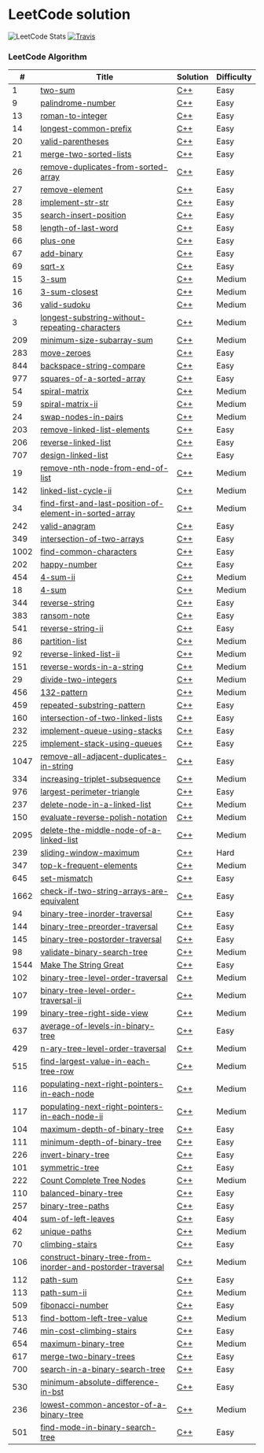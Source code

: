 LeetCode solution 
========
![LeetCode Stats](https://leetcard.jacoblin.cool/ming0352?theme=light&font=Rambla)
[![Travis](https://img.shields.io/badge/language-C++-green.svg)]()
### LeetCode Algorithm
| #    | Title                                                                                                                                            | Solution                                                                               | Difficulty |
| ---- | ------------------------------------------------------------------------------------------------------------------------------------------------ | -------------------------------------------------------------------------------------- | ---------- |
| 1    | [two-sum](https://leetcode.com/problems/two-sum/)                                                                                                | [C++](./algorithms/cpp/1.two-sum.cpp)                                                  | Easy       |
| 9    | [palindrome-number](https://leetcode.com/problems/palindrome-number/)                                                                            | [C++](./algorithms/cpp/9.palindrome-number.cpp)                                        | Easy       |
| 13   | [roman-to-integer](https://leetcode.com/problems/roman-to-integer/)                                                                              | [C++](./algorithms/cpp/13.roman-to-integer.cpp)                                        | Easy       |
| 14   | [longest-common-prefix](https://leetcode.com/problems/longest-common-prefix/)                                                                    | [C++](./algorithms/cpp/14.longest-common-prefix.cpp)                                   | Easy       |
| 20   | [valid-parentheses](https://leetcode.com/problems/valid-parentheses/)                                                                            | [C++](./algorithms/cpp/20.valid-parentheses.cpp)                                       | Easy       |
| 21   | [merge-two-sorted-lists](https://leetcode.com/problems/merge-two-sorted-lists/)                                                                  | [C++](./algorithms/cpp/21.merge-two-sorted-lists.cpp)                                  | Easy       |
| 26   | [remove-duplicates-from-sorted-array](https://leetcode.com/problems/remove-duplicates-from-sorted-array/)                                        | [C++](./algorithms/cpp/26.remove-duplicates-from-sorted-array.cpp)                     | Easy       |
| 27   | [remove-element](https://leetcode.com/problems/remove-element/)                                                                                  | [C++](./algorithms/cpp/27.remove-element.cpp)                                          | Easy       |
| 28   | [implement-str-str](https://leetcode.com/problems/implement-strstr/)                                                                             | [C++](./algorithms/cpp/28.implement-str-str.cpp)                                       | Easy       |
| 35   | [search-insert-position](https://leetcode.com/problems/search-insert-position/)                                                                  | [C++](./algorithms/cpp/35.search-insert-position.cpp)                                  | Easy       |
| 58   | [length-of-last-word](https://leetcode.com/problems/length-of-last-word/)                                                                        | [C++](./algorithms/cpp/58.length-of-last-word.cpp)                                     | Easy       |
| 66   | [plus-one](https://leetcode.com/problems/plus-one/)                                                                                              | [C++](./algorithms/cpp/66.plus-one.cpp)                                                | Easy       |
| 67   | [add-binary](https://leetcode.com/problems/add-binary/)                                                                                          | [C++](./algorithms/cpp/67.add-binary.cpp)                                              | Easy       |
| 69   | [sqrt-x](https://leetcode.com/problems/sqrtx/)                                                                                                   | [C++](./algorithms/cpp/69.sqrt-x.cpp)                                                  | Easy       |
| 15   | [3-sum](https://leetcode.com/problems/3sum/)                                                                                                     | [C++](./algorithms/cpp/15.3-sum.cpp)                                                   | Medium     |
| 16   | [3-sum-closest](https://leetcode.com/problems/3sum-closest/)                                                                                     | [C++](./algorithms/cpp/16.3-sum-closest.cpp)                                           | Medium     |
| 36   | [valid-sudoku](https://leetcode.com/problems/valid-sudoku/)                                                                                      | [C++](./algorithms/cpp/36.valid-sudoku.cpp)                                            | Medium     |
| 3    | [longest-substring-without-repeating-characters](https://leetcode.com/problems/longest-substring-without-repeating-characters/)                  | [C++](./algorithms/cpp/3.longest-substring-without-repeating-characters.cpp)           | Medium     |
| 209  | [minimum-size-subarray-sum](https://leetcode.com/problems/minimum-size-subarray-sum/)                                                            | [C++](./algorithms/cpp/209.minimum-size-subarray-sum.cpp)                              | Medium     |
| 283  | [move-zeroes](https://leetcode.com/problems/move-zeroes/)                                                                                        | [C++](./algorithms/cpp/283.move-zeroes.cpp)                                            | Easy       |
| 844  | [backspace-string-compare](https://leetcode.com/problems/backspace-string-compare/)                                                              | [C++](./algorithms/cpp/844.backspace-string-compare.cpp)                               | Easy       |
| 977  | [squares-of-a-sorted-array](https://leetcode.com/problems/squares-of-a-sorted-array/)                                                            | [C++](./algorithms/cpp/977.squares-of-a-sorted-array.cpp)                              | Easy       |
| 54   | [spiral-matrix](https://leetcode.com/problems/spiral-matrix/)                                                                                    | [C++](./algorithms/cpp/54.spiral-matrix.cpp)                                           | Medium     |
| 59   | [spiral-matrix-ii](https://leetcode.com/problems/spiral-matrix-ii/)                                                                              | [C++](./algorithms/cpp/59.spiral-matrix-ii.cpp)                                        | Medium     |
| 24   | [swap-nodes-in-pairs](https://leetcode.com/problems/swap-nodes-in-pairs/)                                                                        | [C++](./algorithms/cpp/24.swap-nodes-in-pairs.cpp)                                     | Medium     |
| 203  | [remove-linked-list-elements](https://leetcode.com/problems/remove-linked-list-elements/)                                                        | [C++](./algorithms/cpp/203.remove-linked-list-elements.cpp)                            | Easy       |
| 206  | [reverse-linked-list](https://leetcode.com/problems/reverse-linked-list/)                                                                        | [C++](./algorithms/cpp/206.reverse-linked-list.cpp)                                    | Easy       |
| 707  | [design-linked-list](https://leetcode.com/problems/design-linked-list/)                                                                          | [C++](./algorithms/cpp/707.design-linked-list.cpp)                                     | Easy       |
| 19   | [remove-nth-node-from-end-of-list](https://leetcode.com/problems/remove-nth-node-from-end-of-list/)                                              | [C++](./algorithms/cpp/19.remove-nth-node-from-end-of-list.cpp)                        | Medium     |
| 142  | [linked-list-cycle-ii](https://leetcode.com/problems/linked-list-cycle-ii/)                                                                      | [C++](./algorithms/cpp/142.linked-list-cycle-ii.cpp)                                   | Medium     |
| 34   | [find-first-and-last-position-of-element-in-sorted-array](https://leetcode.com/problems/find-first-and-last-position-of-element-in-sorted-array) | [C++](./algorithms/cpp/34.find-first-and-last-position-of-element-in-sorted-array.cpp) | Medium     |
| 242  | [valid-anagram](https://leetcode.com/problems/valid-anagram)                                                                                     | [C++](./algorithms/cpp/242.valid-anagram.cpp)                                          | Easy       |
| 349  | [intersection-of-two-arrays](https://leetcode.com/problems/intersection-of-two-arrays)                                                           | [C++](./algorithms/cpp/349.intersection-of-two-arrays.cpp)                             | Easy       |
| 1002 | [find-common-characters](https://leetcode.com/problems/find-common-characters)                                                                   | [C++](./algorithms/cpp/1002.find-common-characters.cpp)                                | Easy       |
| 202  | [happy-number](https://leetcode.com/problems/happy-number)                                                                                       | [C++](./algorithms/cpp/202.happy-number.cpp)                                           | Easy       |
| 454  | [4-sum-ii](https://leetcode.com/problems/4sum-ii)                                                                                                | [C++](./algorithms/cpp/454.4-sum-ii.cpp)                                               | Medium     |
| 18   | [4-sum](https://leetcode.com/problems/4sum)                                                                                                      | [C++](./algorithms/cpp/18.4-sum.cpp)                                                   | Medium     |
| 344  | [reverse-string](https://leetcode.com/problems/reverse-string)                                                                                   | [C++](./algorithms/cpp/344.reverse-string.cpp)                                         | Easy       |
| 383  | [ransom-note](https://leetcode.com/problems/ransom-note)                                                                                         | [C++](./algorithms/cpp/383.ransom-note.cpp)                                            | Easy       |
| 541  | [reverse-string-ii](https://leetcode.com/problems/reverse-string-ii)                                                                             | [C++](./algorithms/cpp/541.reverse-string-ii.cpp)                                      | Easy       |
| 86   | [partition-list](https://leetcode.com/problems/partition-list/)                                                                                  | [C++](./algorithms/cpp/86.partition-list.cpp)                                          | Medium     |
| 92   | [reverse-linked-list-ii](https://leetcode.com/problems/reverse-linked-list-ii)                                                                   | [C++](./algorithms/cpp/92.reverse-linked-list-ii.cpp)                                  | Medium     |
| 151  | [reverse-words-in-a-string](https://leetcode.com/problems/reverse-words-in-a-string)                                                             | [C++](./algorithms/cpp/151.reverse-words-in-a-string.cpp)                              | Medium     |
| 29   | [divide-two-integers](https://leetcode.com/problems/divide-two-integers/)                                                                        | [C++](./algorithms/cpp/29.divide-two-integers.cpp)                                     | Medium     |
| 456  | [132-pattern](https://leetcode.com/problems/132-pattern/)                                                                                        | [C++](./algorithms/cpp/456.132-pattern.cpp)                                            | Medium     |
| 459  | [repeated-substring-pattern](https://leetcode.com/problems/repeated-substring-pattern/)                                                          | [C++](./algorithms/cpp/459.repeated-substring-pattern.cpp)                             | Easy       |
| 160  | [intersection-of-two-linked-lists](https://leetcode.com/problems/intersection-of-two-linked-lists/)                                              | [C++](./algorithms/cpp/160.intersection-of-two-linked-lists.cpp)                       | Easy       |
| 232  | [implement-queue-using-stacks](https://leetcode.com/problems/implement-queue-using-stacks/)                                                      | [C++](./algorithms/cpp/232.implement-queue-using-stacks.cpp)                           | Easy       |
| 225  | [implement-stack-using-queues](https://leetcode.com/problems/implement-stack-using-queues/)                                                      | [C++](./algorithms/cpp/225.implement-stack-using-queues.cpp)                           | Easy       |
| 1047 | [remove-all-adjacent-duplicates-in-string](https://leetcode.com/problems/remove-all-adjacent-duplicates-in-string/)                              | [C++](./algorithms/cpp/1047.remove-all-adjacent-duplicates-in-string.cpp)              | Easy       |
| 334  | [increasing-triplet-subsequence](https://leetcode.com/problems/increasing-triplet-subsequence/)                                                  | [C++](./algorithms/cpp/334.increasing-triplet-subsequence.cpp)                         | Medium     |
| 976  | [largest-perimeter-triangle](https://leetcode.com/problems/largest-perimeter-triangle/)                                                          | [C++](./algorithms/cpp/976.largest-perimeter-triangle.cpp)                             | Easy       |
| 237  | [delete-node-in-a-linked-list](https://leetcode.com/problems/delete-node-in-a-linked-list/)                                                      | [C++](./algorithms/cpp/237.delete-node-in-a-linked-list.cpp)                           | Medium     |
| 150  | [evaluate-reverse-polish-notation](https://leetcode.com/problems/evaluate-reverse-polish-notation/)                                              | [C++](./algorithms/cpp/150.evaluate-reverse-polish-notation.cpp)                       | Medium     |
| 2095 | [delete-the-middle-node-of-a-linked-list](https://leetcode.com/problems/delete-the-middle-node-of-a-linked-list/)                                | [C++](./algorithms/cpp/2095.delete-the-middle-node-of-a-linked-list.cpp)               | Medium     |
| 239  | [sliding-window-maximum](https://leetcode.com/problems/sliding-window-maximum/)                                                                  | [C++](./algorithms/cpp/239.sliding-window-maximum.cpp)                                 | Hard       |
| 347  | [top-k-frequent-elements](https://leetcode.com/problems/top-k-frequent-elements/)                                                                | [C++](./algorithms/cpp/347.top-k-frequent-elements.cpp)                                | Medium     |
| 645  | [set-mismatch](https://leetcode.com/problems/set-mismatch/)                                                                                      | [C++](./algorithms/cpp/645.set-mismatch.cpp)                                           | Easy       |
| 1662 | [check-if-two-string-arrays-are-equivalent](https://leetcode.com/problems/check-if-two-string-arrays-are-equivalent)                             | [C++](./algorithms/cpp/1662.check-if-two-string-arrays-are-equivalent.cpp)             | Easy       |
| 94   | [binary-tree-inorder-traversal](https://leetcode.com/problems/binary-tree-inorder-traversal/)                                                    | [C++](./algorithms/cpp/94.binary-tree-inorder-traversal.cpp)                           | Easy       |
| 144  | [binary-tree-preorder-traversal](https://leetcode.com/problems/binary-tree-preorder-traversal/)                                                  | [C++](./algorithms/cpp/144.binary-tree-preorder-traversal.cpp)                         | Easy       |
| 145  | [binary-tree-postorder-traversal](https://leetcode.com/problems/binary-tree-postorder-traversal/)                                                | [C++](./algorithms/cpp/145.binary-tree-postorder-traversal.cpp)                        | Easy       |
| 98   | [validate-binary-search-tree](https://leetcode.com/problems/validate-binary-search-tree/)                                                        | [C++](./algorithms/cpp/98.validate-binary-search-tree.cpp)                             | Medium     |
| 1544 | [Make The String Great](https://leetcode.com/problems/make-the-string-great/)                                                                    | [C++](./algorithms/cpp/1544.make-the-string-great.cpp)                                 | Easy       |
| 102  | [binary-tree-level-order-traversal](https://leetcode.com/problems/binary-tree-level-order-traversal/)                                            | [C++](./algorithms/cpp/102.binary-tree-level-order-traversal.cpp)                      | Medium     |
| 107  | [binary-tree-level-order-traversal-ii](https://leetcode.com/problems/binary-tree-level-order-traversal-ii/)                                            | [C++](./algorithms/cpp/107.binary-tree-level-order-traversal-ii.cpp)                      | Medium     |
| 199  | [binary-tree-right-side-view](https://leetcode.com/problems/binary-tree-right-side-view/)                                            | [C++](./algorithms/cpp/199.binary-tree-right-side-view.cpp)                      | Medium     |
| 637  | [average-of-levels-in-binary-tree](https://leetcode.com/problems/average-of-levels-in-binary-tree/)                                            | [C++](./algorithms/cpp/637.average-of-levels-in-binary-tree.cpp)                      | Easy     |
| 429  | [n-ary-tree-level-order-traversal](https://leetcode.com/problems/n-ary-tree-level-order-traversal/)                                            | [C++](./algorithms/cpp/429.n-ary-tree-level-order-traversal.cpp)                      | Medium     |
| 515  | [find-largest-value-in-each-tree-row](https://leetcode.com/problems/find-largest-value-in-each-tree-row/)                                            | [C++](./algorithms/cpp/515.find-largest-value-in-each-tree-row.cpp)                      | Medium     |
| 116  | [populating-next-right-pointers-in-each-node](https://leetcode.com/problems/populating-next-right-pointers-in-each-node/)                                            | [C++](./algorithms/cpp/116.populating-next-right-pointers-in-each-node.cpp)                      | Medium     |
| 117  | [populating-next-right-pointers-in-each-node-ii](https://leetcode.com/problems/populating-next-right-pointers-in-each-node-ii/)                                            | [C++](./algorithms/cpp/117.populating-next-right-pointers-in-each-node-ii.cpp)                      | Medium     |\
| 104  | [maximum-depth-of-binary-tree](https://leetcode.com/problems/maximum-depth-of-binary-tree/)                                            | [C++](./algorithms/cpp/104.maximum-depth-of-binary-tree.cpp)                      | Easy     |
| 111  | [minimum-depth-of-binary-tree](https://leetcode.com/problems/minimum-depth-of-binary-tree/)                                            | [C++](./algorithms/cpp/111.minimum-depth-of-binary-tree.cpp)                      | Easy     |
| 226  | [invert-binary-tree](https://leetcode.com/problems/invert-binary-tree/)                                            | [C++](./algorithms/cpp/226.invert-binary-tree.cpp)                      | Easy     |
| 101  | [symmetric-tree](https://leetcode.com/problems/symmetric-tree/)                                            | [C++](./algorithms/cpp/101.symmetric-tree.cpp)                      | Easy     |
| 222  | [ Count Complete Tree Nodes](https://leetcode.com/problems/count-complete-tree-nodes/)                                            | [C++](./algorithms/cpp/222.count-complete-tree-nodes.cpp)                      | Medium     |
| 110  | [balanced-binary-tree](https://leetcode.com/problems/balanced-binary-tree/)                                            | [C++](./algorithms/cpp/110.balanced-binary-tree.cpp)                      | Easy     |
| 257  | [binary-tree-paths](https://leetcode.com/problems/binary-tree-paths/)                                            | [C++](./algorithms/cpp/257.binary-tree-paths.cpp)                      | Easy     |
| 404  | [sum-of-left-leaves](https://leetcode.com/problems/sum-of-left-leaves/)                                            | [C++](./algorithms/cpp/404.sum-of-left-leaves.cpp)                      | Easy     |
| 62  | [unique-paths](https://leetcode.com/problems/unique-paths/)                                            | [C++](./algorithms/cpp/62.unique-paths.cpp)                      | Medium     |
| 70  | [climbing-stairs](https://leetcode.com/problems/climbing-stairs/)                                            | [C++](./algorithms/cpp/70.climbing-stairs.cpp)                      | Easy     |
| 106  | [construct-binary-tree-from-inorder-and-postorder-traversal](https://leetcode.com/problems/construct-binary-tree-from-inorder-and-postorder-traversal/)                                            | [C++](./algorithms/cpp/106.construct-binary-tree-from-inorder-and-postorder-traversal.cpp)                      | Medium     |
| 112  | [path-sum](https://leetcode.com/problems/path-sum/)                                            | [C++](./algorithms/cpp/112.path-sum.cpp)                      | Easy     |
| 113  | [path-sum-ii](https://leetcode.com/problems/path-sum-ii/)                                            | [C++](./algorithms/cpp/113.path-sum-ii.cpp)                      | Medium     |
| 509  | [fibonacci-number](https://leetcode.com/problems/fibonacci-number/)                                            | [C++](./algorithms/cpp/509.fibonacci-number.cpp)                      | Easy     |
| 513  | [find-bottom-left-tree-value](https://leetcode.com/problems/find-bottom-left-tree-value/)                                            | [C++](./algorithms/cpp/513.find-bottom-left-tree-value.cpp)                      | Medium     |
| 746  | [min-cost-climbing-stairs](https://leetcode.com/problems/min-cost-climbing-stairs/)                                            | [C++](./algorithms/cpp/746.min-cost-climbing-stairs.cpp)                      | Easy     |
| 654  | [maximum-binary-tree](https://leetcode.com/problems/maximum-binary-tree/)                                            | [C++](./algorithms/cpp/654.maximum-binary-tree.cpp)                      | Medium     |
| 617  | [merge-two-binary-trees](https://leetcode.com/problems/merge-two-binary-trees/)                                            | [C++](./algorithms/cpp/617.merge-two-binary-trees.cpp)                      | Easy     |
| 700  | [search-in-a-binary-search-tree](https://leetcode.com/problems/search-in-a-binary-search-tree/)                                            | [C++](./algorithms/cpp/700.search-in-a-binary-search-tree.cpp)                      | Easy     |
| 530  | [minimum-absolute-difference-in-bst](https://leetcode.com/problems/minimum-absolute-difference-in-bst/)                                            | [C++](./algorithms/cpp/530.minimum-absolute-difference-in-bst.cpp)                      | Easy     |
| 236  | [lowest-common-ancestor-of-a-binary-tree](https://leetcode.com/problems/lowest-common-ancestor-of-a-binary-tree/)                                            | [C++](./algorithms/cpp/236.lowest-common-ancestor-of-a-binary-tree.cpp)                      | Medium     |
| 501  | [find-mode-in-binary-search-tree](https://leetcode.com/problems/find-mode-in-binary-search-tree/)                                            | [C++](./algorithms/cpp/501.find-mode-in-binary-search-tree.cpp)                      | Easy     |

